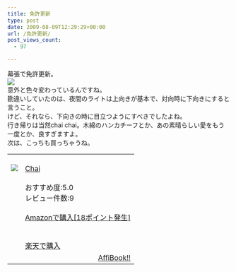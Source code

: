 ```yaml
---
title: 免許更新
type: post
date: 2009-08-09T12:29:29+00:00
url: /免許更新/
post_views_count:
  - 97

---
```

幕張で免許更新。  
<img src="https://i2.wp.com/jqinglong.html.xdomain.jp/bimg/09-08-09_001.jpg" data-recalc-dims="1" />  
意外と色々変わっているんですね。  
勘違いしていたのは、夜間のライトは上向きが基本で、対向時に下向きにすると言うこと。  
けど、それなら、下向きの時に目立つようにすべきでしたよね。  
行き帰りは当然chai chai。木綿のハンカチーフとか、あの素晴らしい愛をもう一度とか、良すぎますよ。  
次は、こっちも買っちゃうね。

<table>
  <tr>
    <td style="vertical-align: top;">
      <a href="http://www.amazon.co.jp/Chai-CM%E3%82%BD%E3%83%B3%E3%82%B0/dp/B000BDJ6GU%3FSubscriptionId%3D1JWQWN8E4Z5TR27962G2%26tag%3Dgaeaffibook-22%26linkCode%3Dxm2%26camp%3D2025%26creative%3D165953%26creativeASIN%3DB000BDJ6GU" target="_blank"><br /> <img src="https://i0.wp.com/ecx.images-amazon.com/images/I/51DEGM8MHHL._SL160_.jpg" style="border-style: none;" data-recalc-dims="1" /><br /> </a>
    </td>
    <td style="vertical-align: top;">
      <a href="http://www.amazon.co.jp/Chai-CM%E3%82%BD%E3%83%B3%E3%82%B0/dp/B000BDJ6GU%3FSubscriptionId%3D1JWQWN8E4Z5TR27962G2%26tag%3Dgaeaffibook-22%26linkCode%3Dxm2%26camp%3D2025%26creative%3D165953%26creativeASIN%3DB000BDJ6GU" target="_blank"><br /> Chai<br /> </a><br /> おすすめ度:5.0<br /> レビュー件数:9<br /> <a href="http://www.amazon.co.jp/Chai-CM%E3%82%BD%E3%83%B3%E3%82%B0/dp/B000BDJ6GU%3FSubscriptionId%3D1JWQWN8E4Z5TR27962G2%26tag%3Dgaeaffibook-22%26linkCode%3Dxm2%26camp%3D2025%26creative%3D165953%26creativeASIN%3DB000BDJ6GU" target="_blank"><br /> Amazonで購入[18ポイント発生]<br /> </a><br /> <a href="http://px.a8.net/svt/ejp?a8mat=1HPMBD+EAZZ1U+5WS+C1DUQ&#038;a8ejpredirect=http%3A//item.rakuten.co.jp/book/3870703/" target="_blank"><br /> 楽天で購入<br /> </a>
    </td>
  </tr>
  
  <tr>
    <td colspan="2">
      <div style="float: right;">
        <a href="http://affibook.appspot.com/" target="_blank">AffiBook!!</a>
      </div>
    </td>
  </tr>
</table>